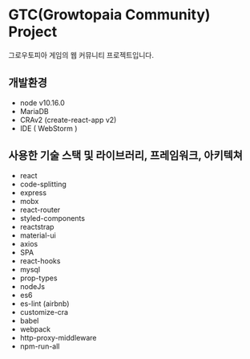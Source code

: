 # GTC(Growtopaia Community) Project
그로우토피아 게임의 웹 커뮤니티 프로젝트입니다.

## 개발환경

- node v10.16.0
- MariaDB
- CRAv2 (create-react-app v2)
- IDE ( WebStorm )
 
## 사용한 기술 스택 및 라이브러리, 프레임워크, 아키텍쳐

- react
- code-splitting
- express
- mobx
- react-router
- styled-components
- reactstrap
- material-ui
- axios
- SPA
- react-hooks
- mysql
- prop-types
- nodeJs
- es6
- es-lint (airbnb)
- customize-cra
- babel
- webpack
- http-proxy-middleware
- npm-run-all
